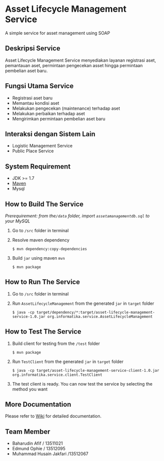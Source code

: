 # Asset Lifecycle Management Service
A simple service for asset management using SOAP

## Deskripsi Service
Asset Lifecycle Management Service menyediakan layanan registrasi aset, pemantauan aset, permintaan pengecekan asset hingga permintaan pembelian aset baru.

## Fungsi Utama Service
- Registrasi aset baru
- Memantau kondisi aset
- Melakukan pengecekan (maintenance) terhadap aset
- Melakukan perbaikan terhadap aset
- Mengirimkan permintaan pembelian aset baru

## Interaksi dengan Sistem Lain
- Logistic Management Service  
- Public Place Service

## System Requirement
 - JDK >= 1.7
 - [Maven](https://maven.apache.org/download.cgi) 
 - Mysql
 
## How to Build The Service
*Prerequirement: from the`/data` folder, import `assetamanagementdb.sql` to your MySQL*

1. Go to `/src` folder in terminal
2. Resolve maven dependency  

	 ```
	 $ mvn dependency:copy-dependencies
	 ```
3. Build `jar` using maven `mvn`  

	 ```
	 $ mvn package
	 ```

## How to Run	The Service
1. Go to `/src` folder in terminal
2. Run `AssetLifecycleManagement` from the generated `jar` in `target` folder  

	 ```
	 $ java -cp target/dependency/*:target/asset-lifecycle-management-service-1.0.jar org.informatika.service.AssetLifecycleManagement
	 ```

## How to Test The Service
1. Build client for testing from the `/test` folder

	 ```
	 $ mvn package
	 ```
2. Run `TestClient` from the generated `jar` in `target` folder  

     ```
	 $ java -cp target/asset-lifecycle-management-service-client-1.0.jar org.informatika.service.client.TestClient
     ```
3. The test client is ready. You can now test the service by selecting the method you want

## More Documentation
Please refer to [Wiki](http://gitlab.informatika.org/IF4050/AssetLifecycleManagementService/wikis/home) for detailed documentation.

## Team Member
- Baharudin Afif / 13511021
- Edmund Ophie / 13512095
- Muhammad Husain Jakfari /13512067